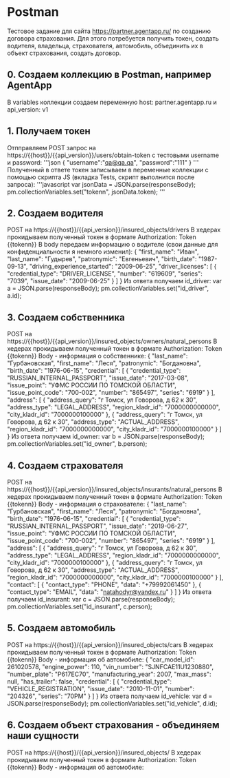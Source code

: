 # Postman
Тестовое задание для сайта https://partner.agentapp.ru/ по созданию договора страхования.
Для этого потребуется получить токен, создать водителя, владельца, страхователя, автомобиль, объединить их в объект страхования, создать договор.

## 0. Создаем коллекцию в Postman, например AgentApp
В variables коллекции создаем переменную host: partner.agentapp.ru и api_version: v1

## 1. Получаем токен
Отпправляем POST запрос на https://{{host}}/{{api_version}}/users/obtain-token
с тестовыми username и password:
'''json
{
    "username":"qa@qa.qa",
    "password":"111"
}
'''
Полученный в ответе токен записываем в переменные коллекции с помощью скрипта JS (вкладка Tests, скрипт выполнится после запроса):
'''javascript
var jsonData = JSON.parse(responseBody);
pm.collectionVariables.set("tokenn", jsonData.token);
'''

## 2. Создаем водителя
POST на https://{{host}}/{{api_version}}/insured_objects/drivers
В хедерах прокидываем полученный токен в формате Authorization: Token {{tokenn}}
В body передаем информацию о водителе (свои данные для конфиденциальности я немного изменил):
{
  "first_name": "Иван",
  "last_name": "Гудырев",
  "patronymic": "Евгеньевич",
  "birth_date": "1987-09-13",
  "driving_experience_started": "2009-06-25",
  "driver_licenses": [
    {
      "credential_type": "DRIVER_LICENSE",
      "number": "619609",
      "series": "7039",
      "issue_date": "2009-06-25"
    }
  ]
}
Из ответа получаем id_driver:
var a = JSON.parse(responseBody);
pm.collectionVariables.set("id_driver", a.id);

## 3. Создаем собственника
POST на https://{{host}}/{{api_version}}/insured_objects/owners/natural_persons
В хедерах прокидываем полученный токен в формате Authorization: Token {{tokenn}}
Body - информация о собственнике:
{
  "last_name": "Гурбановская",
  "first_name": "Леся",
  "patronymic": "Богдановна",
  "birth_date": "1976-06-15",
  "credential": [
    {
      "credential_type": "RUSSIAN_INTERNAL_PASSPORT",
      "issue_date": "2017-03-08",
      "issue_point": "УФМС РОССИИ ПО ТОМСКОЙ ОБЛАСТИ",
      "issue_point_code": "700-002",
      "number": "865497",
      "series": "6919"
    }
  ],
  "address": [
    {
      "address_query": "г Томск, ул Говорова, д 62 к 30",
      "address_type": "LEGAL_ADDRESS",
      "region_kladr_id": "7000000000000",
      "city_kladr_id": "7000000100000"
    },
    {
      "address_query": "г Томск, ул Говорова, д 62 к 30",
      "address_type": "ACTUAL_ADDRESS",
      "region_kladr_id": "7000000000000",
      "city_kladr_id": "7000000100000"
    }
  ]
}
Из ответа получаем id_owner:
var b = JSON.parse(responseBody);
pm.collectionVariables.set("id_owner", b.person);

## 4. Создаем страхователя
POST на https://{{host}}/{{api_version}}/insured_objects/insurants/natural_persons
В хедерах прокидываем полученный токен в формате Authorization: Token {{tokenn}}
Body - информация о страхователе:
{
  "last_name": "Гурбановская",
  "first_name": "Леся",
  "patronymic": "Богдановна",
  "birth_date": "1976-06-15",
  "credential": [
    {
      "credential_type": "RUSSIAN_INTERNAL_PASSPORT",
      "issue_date": "2019-06-27",
      "issue_point": "УФМС РОССИИ ПО ТОМСКОЙ ОБЛАСТИ",
      "issue_point_code": "700-002",
      "number": "865497",
      "series": "6919"
    }
  ],
  "address": [
    {
      "address_query": "г Томск, ул Говорова, д 62 к 30",
      "address_type": "LEGAL_ADDRESS",
      "region_kladr_id": "7000000000000",
      "city_kladr_id": "7000000100000"
    },
    {
      "address_query": "г Томск, ул Говорова, д 62 к 30",
      "address_type": "ACTUAL_ADDRESS",
      "region_kladr_id": "7000000000000",
      "city_kladr_id": "7000000100000"
    }
  ],
   "contact": [
        {
            "contact_type": "PHONE",
            "data": "+79992061450"
        },
        {
            "contact_type": "EMAIL",
            "data": "natahodyr@yandex.ru"
        }
   ]
}
Из ответа получаем id_insurant:
var c = JSON.parse(responseBody);
pm.collectionVariables.set("id_insurant", c.person);

## 5. Создаем автомобиль
POST на https://{{host}}/{{api_version}}/insured_objects/cars
В хедерах прокидываем полученный токен в формате Authorization: Token {{tokenn}}
Body - информация об автомобиле:
{
  "car_model_id": 261020578,
  "engine_power": 110,
  "vin_number": "SJNFCAE11U1230880",
  "number_plate": "P617EC70",
  "manufacturing_year": 2007,
  "max_mass": null,
  "has_trailer": false,
  "credential": [
    {
      "credential_type": "VEHICLE_REGISTRATION",
      "issue_date": "2010-11-01",
      "number": "204326",
      "series": "70PM"
    }
  ]
}
Из ответа получаем id_vehicle:
var d = JSON.parse(responseBody);
pm.collectionVariables.set("id_vehicle", d.id);

## 6. Создаем объект страхования - объединяем наши сущности
POST на https://{{host}}/{{api_version}}/insured_objects/
В хедерах прокидываем полученный токен в формате Authorization: Token {{tokenn}}
Body - информация об автомобиле:




